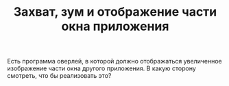 ﻿---
title: "Захват, зум и отображение части окна приложения"
se.owner.user_id: 257185
se.owner.display_name: "SKProCH"
se.owner.link: "https://ru.stackoverflow.com/users/257185/skproch"
se.link: "https://ru.stackoverflow.com/questions/865894/%d0%97%d0%b0%d1%85%d0%b2%d0%b0%d1%82-%d0%b7%d1%83%d0%bc-%d0%b8-%d0%be%d1%82%d0%be%d0%b1%d1%80%d0%b0%d0%b6%d0%b5%d0%bd%d0%b8%d0%b5-%d1%87%d0%b0%d1%81%d1%82%d0%b8-%d0%be%d0%ba%d0%bd%d0%b0-%d0%bf%d1%80%d0%b8%d0%bb%d0%be%d0%b6%d0%b5%d0%bd%d0%b8%d1%8f"
se.question_id: 865894
se.post_type: question
se.score: 2
---
<p>Есть программа оверлей, в которой должно отображаться увеличенное изображение части окна другого приложения. В какую сторону смотреть, что бы реализовать это?</p>
